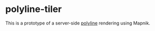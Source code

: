# polyline-tiler

This is a prototype of a server-side
[polyline](https://developers.google.com/maps/documentation/utilities/polylinealgorithm)
rendering using Mapnik.

